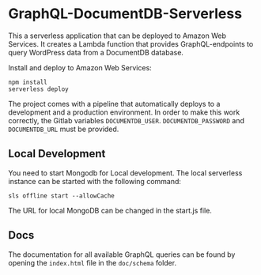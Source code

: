 # GraphQL-DocumentDB-Serverless

This a serverless application that can be deployed to Amazon Web Services. It creates a Lambda function that provides GraphQL-endpoints to query WordPress data from a DocumentDB database. 

Install and deploy to Amazon Web Services:

```
npm install
serverless deploy
```

The project comes with a pipeline that automatically deploys to a development and a production environment.
In order to make this work correctly, the Gitlab variables `DOCUMENTDB_USER`. `DOCUMENTDB_PASSWORD` and 
`DOCUMENTDB_URL` must be provided.

## Local Development 

You need to start Mongodb for Local development.
The local serverless instance can be started with the following command: 

```
sls offline start --allowCache
```

The URL for local MongoDB can be changed in the start.js file. 

## Docs
The documentation for all available GraphQL queries can be found by opening the `index.html` file in the `doc/schema` folder.

